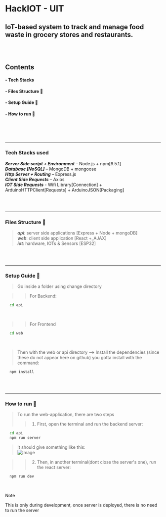 # HackIOT - UIT
## IoT-based system to track and manage food waste in grocery stores and restaurants. 
<br><br>

<h2> Contents </h2>
<h4> - Tech Stacks </h4>
<h4> - Files Structure 📂 </h4>
<h4> - Setup Guide 🧰 </h4>
<h4> - How to run 🧪 </h4>
<br><br><br>
<hr>



<h3> Tech Stacks used </h3>

**_Server Side script + Environment_** –   Node.js + npm[9.5.1] <br>
**_Database [NoSQL]_** –   MongoDB + mongoose <br>
**_Http Server + Routing_** –   Express.js <br>
**_Client Side Requests_** –  Axios <br>
**_IOT Side Requests_** - Wifi Library[Connection] + ArduinoHTTPClient[Requests] + ArduinoJSON[Packaging]  <br>


<br><br>
<hr>



<h3>  Files Structure 📂 </h3>

> **_api_**: server side applications [Express + Node + mongoDB] <br>
> **_web_**: client side application [React +_AJAX] <br>
> **_iot_**: hardware, IOTs & Sensors  [ESP32]

<br><br>




<hr>
<h3>  Setup Guide 🧰 </h3>


> Go inside a folder using change directory<br>

>> For Backend: 
``` cmd
  cd api
```
<br>

>> For Frontend
``` cmd
  cd web
```

<br>

> Then with the web or api directory --> Install the dependencies (since these do not appear here on github) you gotta install with the command:
```npm
  npm install 
```

<br><br>



<hr>
<h3> How to run 🧪 </h3>

> To run the web-application, there are two steps <br>
>> 1. First, open the terminal and run the backend server:

```cmd
  cd api
  npm run server
```
> It should give something like this: <br>
![image](https://github.com/ShubhamTiwary914/hackIOT-uit/assets/67773966/cfd45b86-e7d1-473b-a377-5c029e6f1d4d)

>> 2. Then, in another terminal(dont close the server's one), run the react server:
```cmd
  npm run dev
```

<br>

> [!NOTE]
> This is only during development, once server is deployed, there is no need to run the server


